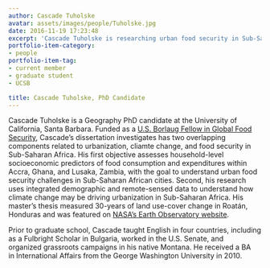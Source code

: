 ```yaml
---
author: Cascade Tuholske
avatar: assets/images/people/Tuholske.jpg
date: 2016-11-19 17:23:48
excerpt: 'Cascade Tuholske is researching urban food security in Sub-Saharan Africa. '
portfolio-item-category:
- people
portfolio-item-tag:
- current member
- graduate student
- UCSB

title: Cascade Tuholske, PhD Candidate 
---
```


Cascade Tuholske is a Geography PhD candidate at the University of California, Santa Barbara. Funded as a [U.S. Borlaug Fellow in Global Food Security](http://www.purdue.edu/discoverypark/food/borlaugfellows/), Cascade’s dissertation investigates has two overlapping components related to urbanization, cliamte change, and food security in Sub-Saharan Africa. His first objective assesses household-level socioeconomic predictors of food consumption and expenditures within Accra, Ghana, and Lusaka, Zambia, with the goal to understand urban food security challenges in Sub-Saharan African cities. Second, his research uses integrated demographic and remote-sensed data to understand how climate change may be driving urbanization in Sub-Saharan Africa. His master’s thesis measured 30-years of land use-cover change in Roatán, Honduras and was featured on [NASA’s Earth Observatory website](http://earthobservatory.nasa.gov/IOTD/view.php?id=87557).

Prior to graduate school, Cascade taught English in four countries, including as a Fulbright Scholar in Bulgaria, worked in the U.S. Senate, and organized grassroots campaigns in his native Montana. He received a BA in International Affairs from the George Washington University in 2010. 